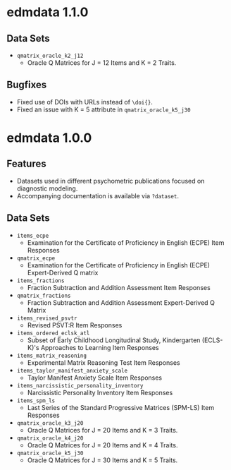 # edmdata 1.1.0

## Data Sets

- `qmatrix_oracle_k2_j12`
  - Oracle Q Matrices for J = 12 Items and K = 2 Traits.

## Bugfixes

- Fixed use of DOIs with URLs instead of `\doi{}`.
- Fixed an issue with K = 5 attribute in `qmatrix_oracle_k5_j30`

# edmdata 1.0.0

## Features

- Datasets used in different psychometric publications focused on 
  diagnostic modeling. 
- Accompanying documentation is available via `?dataset`.

## Data Sets

- `items_ecpe`
  - Examination for the Certificate of Proficiency in English (ECPE) Item Responses
- `qmatrix_ecpe`
  - Examination for the Certificate of Proficiency in English (ECPE) Expert-Derived Q matrix
- `items_fractions`
  - Fraction Subtraction and Addition Assessment Item Responses
- `qmatrix_fractions`
  - Fraction Subtraction and Addition Assessment Expert-Derived Q Matrix
- `items_revised_psvtr`
  - Revised PSVT:R Item Responses
- `items_ordered_eclsk_atl`
  - Subset of Early Childhood Longitudinal Study, Kindergarten (ECLS-K)'s Approaches to Learning Item Responses
- `items_matrix_reasoning`
  - Experimental Matrix Reasoning Test Item Responses
- `items_taylor_manifest_anxiety_scale`
  - Taylor Manifest Anxiety Scale Item Responses
- `items_narcissistic_personality_inventory`
  - Narcissistic Personality Inventory Item Responses
- `items_spm_ls`
  - Last Series of the Standard Progressive Matrices (SPM-LS) Item Responses
- `qmatrix_oracle_k3_j20`
  - Oracle Q Matrices for J = 20 Items and K = 3 Traits.
- `qmatrix_oracle_k4_j20`
  - Oracle Q Matrices for J = 20 Items and K = 4 Traits.
- `qmatrix_oracle_k5_j30`
  - Oracle Q Matrices for J = 30 Items and K = 5 Traits.
